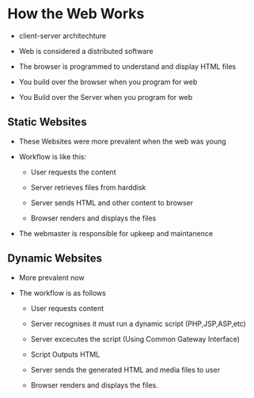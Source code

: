 # How the Web Works

- client-server architechture

- Web is considered a distributed software

- The browser is programmed to understand and display HTML files

- You build over the browser when you program for web

- You Build over the Server when you program for web

## Static Websites

- These Websites were more prevalent when the web was young

- Workflow is like this:

  - User requests the content

  - Server retrieves files from harddisk

  - Server sends HTML and other content to browser

  - Browser renders and displays the files

- The webmaster is responsible for upkeep and maintanence

## Dynamic Websites 

- More prevalent now

- The workflow is as follows
  
  - User requests content
  
  - Server recognises it must run a dynamic script (PHP,JSP,ASP,etc)

  - Server excecutes the script (Using Common Gateway Interface)

  - Script Outputs HTML

  - Server sends the generated HTML and media files to user

  - Browser renders and displays the files.  


